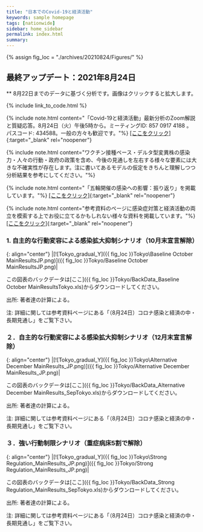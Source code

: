 ```yaml
---
title: "日本でのCovid-19と経済活動"
keywords: sample homepage
tags: [nationwide]
sidebar: home_sidebar
permalink: index.html
summary:
---
```


{% assign fig_loc = "./archives/20210824/Figures/" %}

## 最終アップデート：2021年8月24日
** 8月22日までのデータに基づく分析です。画像はクリックすると拡大します。

{% include link_to_code.html %}

{% include note.html content="「Covid-19と経済活動」最新分析のZoom解説と質疑応答。8月24日（火）午後5時から。ミーティングID: 857 0917 4188 。パスコード: 434588。一般の方々も歓迎です。"%}
[[ここをクリック]](https://u-tokyo-ac-jp.zoom.us/j/85709174188?pwd=cm5pTjJ0ZU9nelpWUkU3N2tyOGZLZz09){:target="_blank" rel="noopener"}

{% include note.html content="ワクチン接種ペース・デルタ型変異株の感染力・人々の行動・政府の政策を含め、今後の見通しを左右する様々な要素には大きな不確実性が存在します。注に書いてあるモデルの仮定をきちんと理解しつつ分析結果を参考にしてください。"%}

{% include note.html content="「五輪開催の感染への影響：振り返り」を掲載しています。"%}
 [[ここをクリック]](./files/FujiiNakata_OlympicsReview_Slides_20210820.pdf){:target="_blank" rel="noopener"}

{% include note.html content="参考資料のページに感染症対策と経済活動の両立を模索する上でお役に立てるかもしれない様々な資料を掲載しています。"%}
[[ここをクリック]](https://covid19outputjapan.github.io/JP/resources.html){:target="_blank" rel="noopener"}







<!-- {% include note.html content="東京・大阪での「気の引き締まりシナリオ」では「蔓延防止措置法」の効果で実効再生産数が、今後6週間それぞれ基本シナリオの約0.9倍・0.8倍となることを仮定しています。"%} -->

<!-- {% include note.html content="「我々のモデル分析を参考にする際に心に留めてほしい3つの事」を掲載しています。"%}
[[ここをクリック]](https://covid19outputjapan.github.io/JP/disclaimer.html){:target="_blank" rel="noopener"} -->


<!-- {% include note.html content="「変異株シナリオ」、「変異株分析の政策含意」を参考資料に掲載しています。"%}
[[ここをクリック]](./files/FujiiNakata_Slides_20210330_variants.pdf){:target="_blank" rel="noopener"}
[[ここをクリック]](./files/FujiiNakata_Slides_20210404_variants.pdf){:target="_blank" rel="noopener"} -->

<!-- {% include note.html content="今週からは、経済活動の回復先を「昨年の秋頃のレベル」ではなく「昨年の秋頃を少し上回るレベル」に変更しました。具体的には、回復先を「昨年の9-11月の平均GDP」から「昨年の10-11月の平均GDPより（Reference levelからの乖離のスペースで計算すると）2割、もしくは3割高いレベル」に変更しました。この変更は、V-RESAS等のデータによると、今年1月の経済活動の落ち込みは先週までに我々が想定していたよりも小幅であった考えられることを考慮し、1月-3月の都道府県別GDPの計算方法を変更したことを反映しています。"%} -->



<!-- {% include note.html content="時間的制約により、今週から愛知・福岡の分析はストップします。リクエストがあれば再開を検討します。"%} -->

<!-- {% include note.html content="都道府県別月次GDPの計算方法を変更しました。今までは第三次産業活動指数、鉱工業生産指数、Google Mobility Indexに頼っていましたが、今週からは地域別支出総合指数・V-RESASデータも利用しています。計算方法の詳細は、後日時間に余裕が出来た際に論文として発表する予定です。"%} -->







### 1. 自主的な行動変容による感染拡大抑制シナリオ（10月末宣言解除）

{: align="center"}
|[![Tokyo_gradual_Y]({{ fig_loc }}Tokyo\Baseline October MainResultsJP.png)]({{ fig_loc }}Tokyo/Baseline October MainResultsJP.png)|

この図表のバックデータは[ここ]({{ fig_loc }}Tokyo/BackData_Baseline October MainResultsTokyo.xls)からダウンロードしてください。

出所: 著者達の計算による。<br>

注: 詳細に関しては参考資料ページにある「（8月24日）コロナ感染と経済の中・長期見通し」をご覧下さい。

### ２．自主的な行動変容による感染拡大抑制シナリオ（12月末宣言解除）

{: align="center"}
|[![Tokyo_gradual_Y]({{ fig_loc }}Tokyo\Alternative December MainResults_JP.png)]({{ fig_loc }}Tokyo/Alternative December MainResults_JP.png)|

この図表のバックデータは[ここ]({{ fig_loc }}Tokyo/BackData_Alternative December MainResults_SepTokyo.xls)からダウンロードしてください。

出所: 著者達の計算による。<br>

注: 詳細に関しては参考資料ページにある「（8月24日）コロナ感染と経済の中・長期見通し」をご覧下さい。

### ３．強い行動制限シナリオ（重症病床5割で解除）

{: align="center"}
|[![Tokyo_gradual_Y]({{ fig_loc }}Tokyo\Strong Regulation_MainResults_JP.png)]({{ fig_loc }}Tokyo/Strong Regulation_MainResults_JP.png)|

この図表のバックデータは[ここ]({{ fig_loc }}Tokyo/BackData_Strong Regulation_MainResults_SepTokyo.xls)からダウンロードしてください。

出所: 著者達の計算による。<br>

注: 詳細に関しては参考資料ページにある「（8月24日）コロナ感染と経済の中・長期見通し」をご覧下さい。
